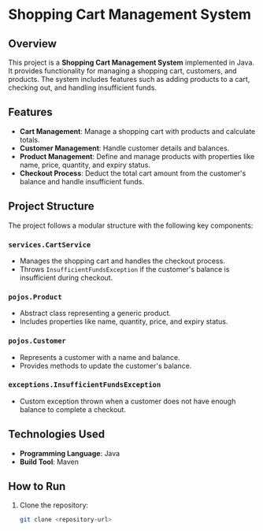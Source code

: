 # Shopping Cart Management System

## Overview
This project is a **Shopping Cart Management System** implemented in Java. It provides functionality for managing a shopping cart, customers, and products. The system includes features such as adding products to a cart, checking out, and handling insufficient funds.

## Features
- **Cart Management**: Manage a shopping cart with products and calculate totals.
- **Customer Management**: Handle customer details and balances.
- **Product Management**: Define and manage products with properties like name, price, quantity, and expiry status.
- **Checkout Process**: Deduct the total cart amount from the customer's balance and handle insufficient funds.

## Project Structure
The project follows a modular structure with the following key components:

### `services.CartService`
- Manages the shopping cart and handles the checkout process.
- Throws `InsufficientFundsException` if the customer's balance is insufficient during checkout.

### `pojos.Product`
- Abstract class representing a generic product.
- Includes properties like name, quantity, price, and expiry status.

### `pojos.Customer`
- Represents a customer with a name and balance.
- Provides methods to update the customer's balance.

### `exceptions.InsufficientFundsException`
- Custom exception thrown when a customer does not have enough balance to complete a checkout.

## Technologies Used
- **Programming Language**: Java
- **Build Tool**: Maven

## How to Run
1. Clone the repository:
   ```bash
   git clone <repository-url>